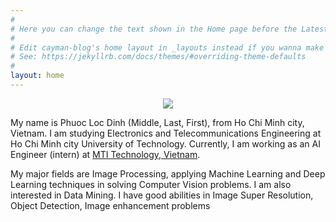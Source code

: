 ```yaml
---
#
# Here you can change the text shown in the Home page before the Latest Posts section.
#
# Edit cayman-blog's home layout in _layouts instead if you wanna make some changes
# See: https://jekyllrb.com/docs/themes/#overriding-theme-defaults
#
layout: home
---
```


<p align="center">
  <img src = "https://user-images.githubusercontent.com/51883796/85698072-86f24d00-b704-11ea-948e-162378f3d6fc.jpg">
</p>

My name is Phuoc Loc Dinh (Middle, Last, First), from Ho Chi Minh city, Vietnam. I am studying Electronics and Telecommunications Engineering at Ho Chi Minh city University of Technology. Currently, I am working as an AI Engineer (intern) at [MTI Technology, Vietnam](http://mti-vietnam.vn).

My major fields are Image Processing, applying Machine Learning and Deep Learning techniques in solving Computer Vision problems. I am also interested in Data Mining. I have good abilities in Image Super Resolution, Object Detection, Image enhancement problems 
